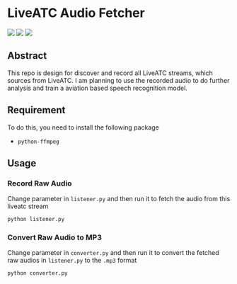 # LiveATC Audio Fetcher

![](https://img.shields.io/badge/Source-LiveATC-blue)
![](https://img.shields.io/badge/Dependencies-lxml-green)
![](https://img.shields.io/badge/Dependencies-ffmpeg-green)

## Abstract

This repo is design for discover and record all LiveATC streams, which sources from LiveATC. I am planning to use the recorded audio to do further analysis and train a aviation based speech recognition model.

## Requirement
To do this, you need to install the following package
- `python-ffmpeg`

## Usage

### Record Raw Audio
Change parameter in `listener.py` and then run it to fetch the audio from this liveatc stream
```bash
python listener.py
```
### Convert Raw Audio to MP3
Change parameter in `converter.py` and then run it to convert the fetched raw audios in `listener.py` to the `.mp3` format
```bash
python converter.py
```
